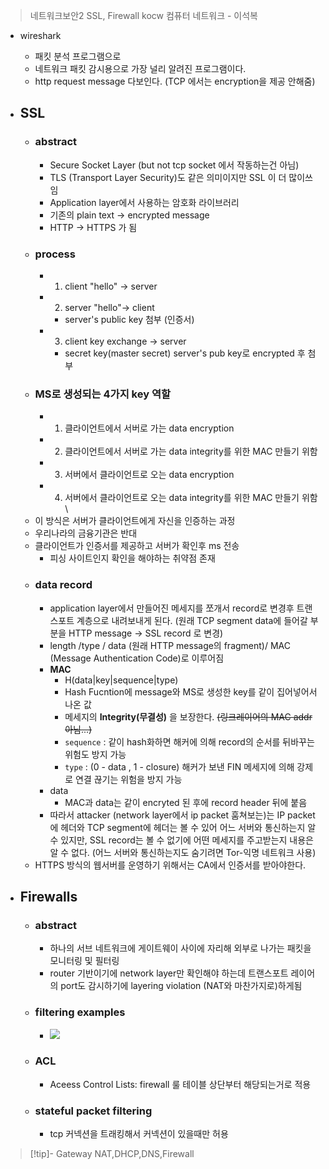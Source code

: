 > 네트워크보안2
> SSL, Firewall
> kocw 컴퓨터 네트워크 - 이석복

- wireshark
	- 패킷 분석 프로그램으로
	- 네트워크 패킷 감시용으로 가장 널리 알려진 프로그램이다.
	- http request message 다보인다. (TCP 에서는 encryption을 제공 안해줌)

- ## SSL
	- ### abstract
		- Secure Socket Layer (but not tcp socket 에서 작동하는건 아님)
		- TLS (Transport Layer Security)도 같은 의미이지만 SSL 이 더 많이쓰임
		- Application layer에서 사용하는 암호화 라이브러리
		- 기존의 plain text -> encrypted message
		- HTTP -> HTTPS 가 됨
	- ### process
		- 1. client "hello" -> server
		- 2. server "hello"-> client
			- server's public key 첨부 (인증서)
		- 3. client key exchange -> server
			- secret key(master secret) server's pub key로 encrypted 후 첨부
	- ### MS로 생성되는 4가지 key 역할
		- 1. 클라이언트에서 서버로 가는 data encryption
		- 2. 클라이언트에서 서버로 가는 data integrity를 위한 MAC 만들기 위함
		- 3. 서버에서 클라이언트로 오는 data encryption
		- 4. 서버에서 클라이언트로 오는 data integrity를 위한 MAC 만들기 위함\
	- 이 방식은 서버가 클라이언트에게 자신을 인증하는 과정
	- 우리나라의 금융기관은 반대
	- 클라이언트가 인증서를 제공하고 서버가 확인후 ms 전송
		- 피싱 사이트인지 확인을 해야하는 취약점 존재
	- ### data record
		- application layer에서 만들어진 메세지를 쪼개서 record로 변경후 트랜스포트 계층으로 내려보내게 된다. (원래 TCP segment data에 들어갈 부분을 HTTP message -> SSL record 로 변경)
		- length /type / data (원래 HTTP message의 fragment)/ MAC (Message Authentication Code)로 이루어짐
		- **MAC**
			- H(data|key|sequence|type)
			- Hash Fucntion에 message와 MS로 생성한 key를 같이 집어넣어서 나온 값
			- 메세지의 **Integrity(무결성)** 을 보장한다. ~~(링크레이어의 MAC addr 아님...)~~
			- `sequence` : 같이 hash화하면 해커에 의해 record의 순서를 뒤바꾸는 위험도 방지 가능
			- `type` : (0 - data , 1 - closure) 해커가 보낸 FIN 메세지에 의해 강제로 연결 끊기는 위험을 방지 가능
		- data
			- MAC과 data는 같이 encryted 된 후에 record header 뒤에 붙음
		- 따라서 attacker (network layer에서 ip packet 훔쳐보는)는 IP packet에 헤더와 TCP segment에 헤더는 볼 수 있어 어느 서버와 통신하는지 알 수 있지만, SSL record는 볼 수 없기에 어떤 메세지를 주고받는지 내용은 알 수 없다. (어느 서버와 통신하는지도 숨기려면 Tor-익명 네트워크 사용)
	- HTTPS 방식의 웹서버를 운영하기 위해서는 CA에서 인증서를 받아야한다.

- ## Firewalls
	- ### abstract
		- 하나의 서브 네트워크에 게이트웨이 사이에 자리해 외부로 나가는 패킷을 모니터링 및 필터링
		- router 기반이기에 network layer만 확인해야 하는데 트랜스포트 레이어의 port도 감시하기에 layering violation (NAT와 마찬가지로)하게됨
	- ### filtering examples
		- ![](https://i.ibb.co/njYJj8s/image.png)
	- ### ACL
		- Aceess Control Lists: firewall 룰 테이블 상단부터 해당되는거로 적용
	- ### stateful packet filtering
		- tcp 커넥션을 트래킹해서 커넥션이 있을때만 허용


> [!tip]- Gateway
> NAT,DHCP,DNS,Firewall
